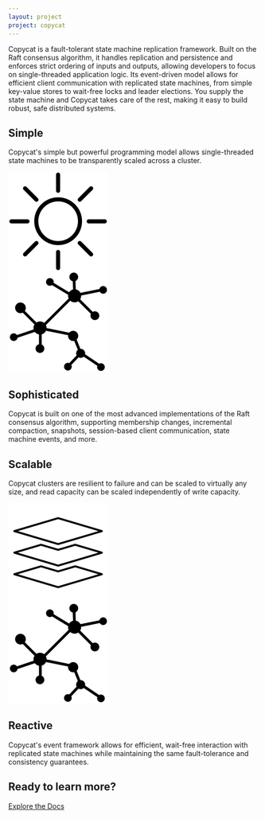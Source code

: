 ```yaml
---
layout: project
project: copycat
---
```


<div class="feature intro">
  <div class="container">
    <div class="row">
      <div class="col-sm-12">
        <p>
Copycat is a fault-tolerant state machine replication framework. Built on the Raft consensus algorithm, it handles replication and persistence and enforces strict ordering of inputs and outputs, allowing developers to focus on single-threaded application logic. Its event-driven model allows for efficient client communication with replicated state machines, from simple key-value stores to wait-free locks and leader elections. You supply the state machine and Copycat takes care of the rest, making it easy to build robust, safe distributed systems.
        </p>
      </div>
    </div>
  </div>
</div>

<!--Simple -->
<div class="feature gray-background">
  <div class="container">
    <div class="row">
      <div class="col-sm-6">
        <h2>Simple</h2>
        <p>
          Copycat's simple but powerful programming model allows single-threaded state machines to be transparently scaled across a cluster.</p>
      </div>
      <div class="col-sm-5 text-right">
        <img class="svg" src="/assets/img/icons/simple.svg">
      </div>
    </div>
  </div>
</div>

<div class="feature white-background">
  <div class="container">
    <div class="row">
      <div class="col-sm-5 col-sm-offset-1">
        <img class="svg" src="/assets/img/icons/sophisticated.svg">
      </div>
      <div class="col-sm-6 text-right">
        <h2>Sophisticated</h2>
        <p>
          Copycat is built on one of the most advanced implementations of the Raft consensus algorithm, supporting membership changes, incremental compaction, snapshots, session-based client communication, state machine events, and more.
        </p>
      </div>
    </div>
  </div>
</div>

<!--Scalable -->
<div class="feature gray-background">
  <div class="container">
    <div class="row">
      <div class="col-sm-6">
        <h2>Scalable</h2>
        <p>Copycat clusters are resilient to failure and can be scaled to virtually any size, and read capacity can be scaled independently of write capacity.</p>
      </div>
      <div class="col-sm-5 text-right">
        <img class="svg" src="/assets/img/icons/scalable.svg">
      </div>
    </div>
  </div>
</div>

<div class="feature white-background">
  <div class="container">
    <div class="row">
      <div class="col-sm-5 col-sm-offset-1">
        <img class="svg" src="/assets/img/icons/reactive.svg">
      </div>
      <div class="col-sm-6 text-right">
        <h2>Reactive</h2>
        <p>
          Copycat's event framework allows for efficient, wait-free interaction with replicated state machines while maintaining the same fault-tolerance and consistency guarantees.
        </p>
      </div>
    </div>
  </div>
</div>

<!-- <div class="feature showcase-white">
  <div class="container">
    <div class="row">
<div class="col-sm-6" markdown="1">
```java
public class MapStateMachine extends StateMachine {
  private Map<Object, Commit<PutCommand>> map = new HashMap<>();

  private Object put(Commit<PutCommand> commit) {
    map.put(commit.operation().key(), commit);
  }

  private Object get(Commit<GetQuery> commit) {
    Commit<PutCommand> value = map.get(commit.operation().key());
    commit.close();
    return value != null ? value.operation().value() : null;
  }

  private Object remove(Commit<RemoveCommand> commit) {
    Commit<PutCommand> value = map.remove(commit.operation().key());
    commit.clean();
    if (value != null) {
      value.clean();
      return value.operation().value();
    }
    return null;
  }
}
```
</div>
      <div class="col-sm-6 text-right">
        <h2>Extensible</h2>
        <p>Copycat allows user-defined state machines to be plugged directly into the Raft algorithm, enabling your application logic to be automatically replicated and fully consistent.</p>
      </div>
    </div>
  </div>
</div> -->

<!--Learn more -->
<div class="feature get-started colored-background">
  <div class="container">
    <div class="row">
      <div class="col-sm-12 text-center">
        <h2>Ready to learn more?</h2>
        <p>
          <a href="/{{ page.project }}/docs" class="btn btn-default btn-lg doc-btn">Explore the Docs</a>
        </p>
      </div>
    </div>
  </div>
</div>